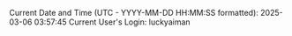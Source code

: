 Current Date and Time (UTC - YYYY-MM-DD HH:MM:SS formatted): 2025-03-06 03:57:45
Current User's Login: luckyaiman
